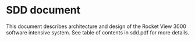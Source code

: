 # SDD document

This document describes architecture and design of the Rocket View 3000 software intensive system. See table of contents in sdd.pdf for more details.
